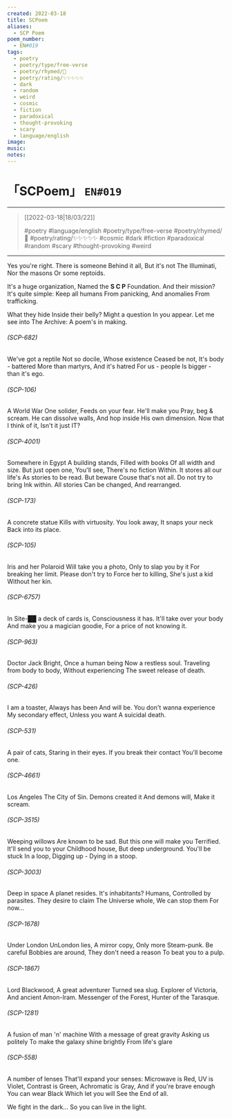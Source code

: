 ```yaml
---
created: 2022-03-18
title: SCPoem
aliases:
  - SCP Poem
poem_number:
  - EN#019
tags:
  - poetry
  - poetry/type/free-verse
  - poetry/rhymed/🔴
  - poetry/rating/✨✨✨✨✨
  - dark
  - random
  - weird
  - cosmic
  - fiction
  - paradoxical
  - thought-provoking
  - scary
  - language/english
image:
music:
notes:
---
```

# 「SCPoem」 `EN#019`

---

> [[2022-03-18|18/03/22]]
> 
> #poetry 
> #language/english 
> #poetry/type/free-verse 
> #poetry/rhymed/🔴 
> #poetry/rating/✨✨✨✨✨
> #cosmic #dark #fiction #paradoxical #random #scary #thought-provoking #weird 

---

Yes you're right.
There is someone
Behind it all,
But it's not
The Illuminati,
Nor the masons
Or some reptoids.

It's a huge organization,
Named the **S C P** Foundation.
And their mission?
It's quite simple:
Keep all humans
From panicking,
And anomalies
From trafficking.

What they hide
Inside their belly?
Might a question
In you appear.
Let me see into
The Archive:
A poem's in making.

######   (SCP-682)
We've got a reptile
Not so docile,
Whose existence
Ceased be not,
It's body - battered
More than martyrs,
And it's hatred
For us - people
Is bigger - than it's ego.

######   (SCP-106)
A World War One solider,
Feeds on your fear.
He'll make you
Pray, beg & scream.
He can dissolve walls,
And hop inside
His own dimension.
Now that I think of it,
Isn't it just IT?

######   (SCP-4001)
Somewhere in Egypt
A building stands,
Filled with books
Of all width and size.
But just open one,
You'll see,
There's no fiction
Within.
It stores all our life's
As stories to be read.
But beware
Couse that's not all.
Do not try to bring
Ink within.
All stories
Can be changed,
And rearranged.

######   (SCP-173)
A concrete statue
Kills with virtuosity.
You look away,
It snaps your neck
Back into its place.

######   (SCP-105)
Iris and her Polaroid
Will take you a photo,
Only to slap you by it
For breaking her limit.
Please don't try to
Force her to killing,
She's just a kid
Without her kin.

######   (SCP-6757)
In Site-██ a deck of cards is,
Consciousness it has.
It'll take over your body
And make you a magician goodie,
For a price of not knowing it.

######   (SCP-963)
Doctor Jack Bright,
Once a human being
Now a restless soul.
Traveling from body to body,
Without experiencing
The sweet release of death.

######   (SCP-426)
I am a toaster,
Always has been
And will be.
You don't wanna experience
My secondary effect,
Unless you want
A suicidal death.

######   (SCP-531)
A pair of cats,
Staring in their eyes.
If you break their contact
You'll become one.

######   (SCP-4661)
Los Angeles
The City of Sin.
Demons created it
And demons will,
Make it scream.

######   (SCP-3515)
Weeping willows
Are known to be sad.
But this one will make you
Terrified.
It'll send you to your
Childhood house,
But deep underground.
You'll be stuck
In a loop,
Digging up -
Dying in a stoop.

######   (SCP-3003)
Deep in space
A planet resides.
It's inhabitants? Humans,
Controlled by parasites.
They desire to claim
The Universe whole,
We can stop them
For now...

######   (SCP-1678)
Under London
UnLondon lies,
A mirror copy,
Only more
Steam-punk.
Be careful
Bobbies are around,
They don't need a reason
To beat you to a pulp.

######   (SCP-1867)
Lord Blackwood,
A great adventurer
Turned sea slug.
Explorer of Victoria,
And ancient Amon-Iram.
Messenger of the Forest,
Hunter of the Tarasque.

######   (SCP-1281)
A fusion of man 'n' machine
With a message of great gravity
Asking us politely
To make the galaxy shine brightly
From life's glare

######   (SCP-558)
A number of lenses
That'll expand your senses:
Microwave is Red,
UV is Violet,
Contrast is Green,
Achromatic is Gray,
And if you're brave enough
You can wear Black
Which let you will
See the End of all.

We fight in the dark...
So you can live in the light.

